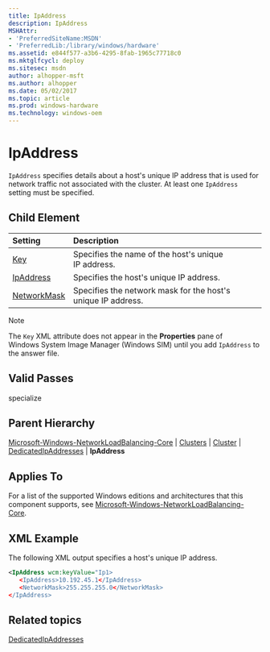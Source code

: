 ```yaml
---
title: IpAddress
description: IpAddress
MSHAttr:
- 'PreferredSiteName:MSDN'
- 'PreferredLib:/library/windows/hardware'
ms.assetid: e844f577-a3b6-4295-8fab-1965c77718c0
ms.mktglfcycl: deploy
ms.sitesec: msdn
author: alhopper-msft
ms.author: alhopper
ms.date: 05/02/2017
ms.topic: article
ms.prod: windows-hardware
ms.technology: windows-oem
---
```

# IpAddress

`IpAddress` specifies details about a host's unique IP address that is used for network traffic not associated with the cluster. At least one `IpAddress` setting must be specified.

## Child Element

| Setting                 | Description                                                                           |
|:------------------------|:--------------------------------------------------------------------------------------|
| [Key](microsoft-windows-networkloadbalancing-core-clusters-cluster-dedicatedipaddresses-ipaddress-key.md) | Specifies the name of the host's unique IP address. |
| [IpAddress](microsoft-windows-networkloadbalancing-core-clusters-cluster-dedicatedipaddresses-ipaddress-ipaddress.md) | Specifies the host's unique IP address. |
| [NetworkMask](microsoft-windows-networkloadbalancing-core-clusters-cluster-dedicatedipaddresses-ipaddress-networkmask.md) | Specifies the network mask for the host's unique IP address. |

> [!Note]
> The `Key` XML attribute does not appear in the <strong>Properties</strong> pane of Windows System Image Manager (Windows SIM) until you add <code>IpAddress</code> to the answer file.</p>

## Valid Passes

specialize

## Parent Hierarchy

[Microsoft-Windows-NetworkLoadBalancing-Core](microsoft-windows-networkloadbalancing-core.md) | [Clusters](microsoft-windows-networkloadbalancing-core-clusters.md) | [Cluster](microsoft-windows-networkloadbalancing-core-clusters-cluster.md) | [DedicatedIpAddresses](microsoft-windows-networkloadbalancing-core-clusters-cluster-dedicatedipaddresses.md) | **IpAddress**

## Applies To

For a list of the supported Windows editions and architectures that this component supports, see [Microsoft-Windows-NetworkLoadBalancing-Core](microsoft-windows-networkloadbalancing-core.md).

## XML Example

The following XML output specifies a host's unique IP address.

```XML
<IpAddress wcm:keyValue="Ip1>
   <IpAddress>10.192.45.1</IpAddress>
   <NetworkMask>255.255.255.0</NetworkMask>
</IpAddress>
```

## Related topics

[DedicatedIpAddresses](microsoft-windows-networkloadbalancing-core-clusters-cluster-dedicatedipaddresses.md)
